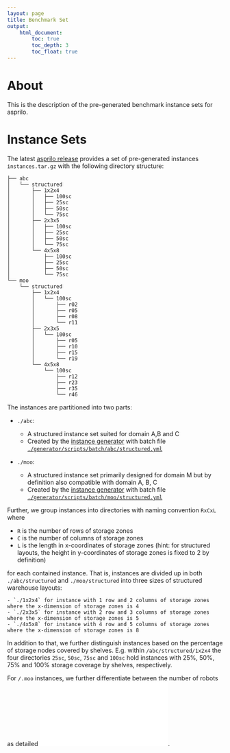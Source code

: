 ```yaml
---
layout: page
title: Benchmark Set
output:
    html_document:
        toc: true
        toc_depth: 3
        toc_float: true
---
```


# About

This is the description of the pre-generated benchmark instance sets for asprilo.

# Instance Sets

The latest [asprilo release](https://github.com/potassco/asprilo/releases) provides a set of
pre-generated instances `instances.tar.gz` with the following directory structure:

    ├── abc
    │   └── structured
    │       ├── 1x2x4
    │       │   ├── 100sc
    │       │   ├── 25sc
    │       │   ├── 50sc
    │       │   └── 75sc
    │       ├── 2x3x5
    │       │   ├── 100sc
    │       │   ├── 25sc
    │       │   ├── 50sc
    │       │   └── 75sc
    │       └── 4x5x8
    │           ├── 100sc
    │           ├── 25sc
    │           ├── 50sc
    │           └── 75sc
    └── moo
        └── structured
            ├── 1x2x4
            │   └── 100sc
            │       ├── r02
            │       ├── r05
            │       ├── r08
            │       └── r11
            ├── 2x3x5
            │   └── 100sc
            │       ├── r05
            │       ├── r10
            │       ├── r15
            │       └── r19
            └── 4x5x8
                └── 100sc
                    ├── r12
                    ├── r23
                    ├── r35
                    └── r46

The instances are partitioned into two parts:

-   `./abc`:
    - A structured instance set suited for domain A,B and C
    - Created by the [instance generator](generator.md) with batch file
      [`./generator/scripts/batch/abc/structured.yml`](../generator/scripts/batch/abc/structured.yml)

-   `./moo`:
    - A structured instance set primarily designed for domain M but by definition also compatible
      with domain A, B, C
    - Created by the [instance generator](generator.md) with batch file
      [`./generator/scripts/batch/moo/structured.yml`](../generator/scripts/batch/moo/structured.yml)


Further, we group instances into directories with naming convention `RxCxL` where

- `R` is the number of rows of storage zones
- `C` is the number of columns of storage zones
- `L` is the length in x-coordinates of storage zones (hint: for structured layouts, the height in
   y-coordinates of storage zones is fixed to 2 by definition)

for each contained instance. That is, instances are divided up in both `./abc/structured` and `./moo/structured` into three sizes
of structured warehouse layouts:

    - `./1x2x4` for instance with 1 row and 2 columns of storage zones where the x-dimension of storage zones is 4
    - `./2x3x5` for instance with 2 row and 3 columns of storage zones where the x-dimension of storage zones is 5
    - `./4x5x8` for instance with 4 row and 5 columns of storage zones where the x-dimension of storage zones is 8

In addition to that, we further distinguish instances based on the percentage of storage nodes covered by shelves. E.g. within
`/abc/structured/1x2x4` the four directories `25sc`, `50sc`, `75sc` and `100sc` hold instances with 25%, 50%, 75% and 100% storage coverage by shelves, respectively.

For `/.moo` instances, we further differentiate between the number of robots as detailed ![here](experiments.md).
